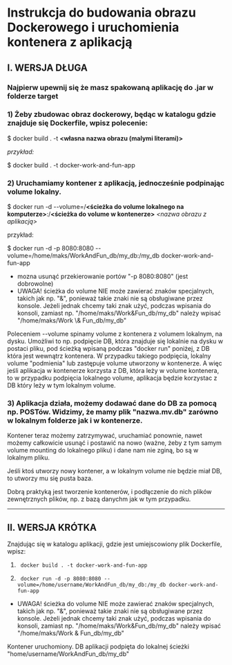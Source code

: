 # Instrukcja do budowania obrazu Dockerowego i uruchomienia kontenera z aplikacją

## I. WERSJA DŁUGA

### Najpierw upewnij się że masz spakowaną aplikację do .jar w folderze target

### 1) Żeby zbudowac obraz dockerowy, będąc w katalogu gdzie znajduje się Dockerfile, wpisz polecenie:

    
$ docker build . -t **<własna nazwa obrazu (malymi literami)>**


*przykład:*

$ docker build . -t docker-work-and-fun-app

### 2) Uruchamiamy kontener z aplikacją, jednocześnie podpinając volume lokalny.

   
$ docker run -d --volume=/**<ścieżka do volume lokalnego na komputerze>**:/**<ścieżka do volume w kontenerze>** *<nazwa obrazu z aplikacją>*

   przykład:
   
$ docker run -d -p 8080:8080 --volume=/home/maks/WorkAndFun_db/my_db:/my_db docker-work-and-fun-app


* mozna usunąć przekierowanie portów "-p 8080:8080" (jest dobrowolne)
* UWAGA! ścieżka do volume NIE może zawierać znaków specjalnych, takich jak np. "&", ponieważ takie znaki nie są obsługiwane przez konsole. Jeżeli jednak chcemy taki znak użyć, podczas wpisania do konsoli, zamiast np. "/home/maks/Work&Fun_db/my_db" należy wpisać "/home/maks/Work \\& Fun_db/my_db"

Poleceniem --volume spinamy volume z kontenera z volumem lokalnym, na dysku.
Umożliwi to np. podpięcie DB, która znajduje się lokalnie na dysku w postaci pliku, pod ścieżką wpisaną podczas "docker run" poniżej, z DB która jest wewnątrz kontenera.
W przypadku takiego podpięcia, lokalny volume "podmienia" lub zastępuje volume utworzony w kontenerze. A więc jeśli aplikacja w kontenerze korzysta z DB, która leży w volume kontenera, to w przypadku podpięcia lokalnego volume, aplikacja będzie korzystac z DB który leży w tym lokalnym volume.

### 3) Aplikacja działa, możemy dodawać dane do DB za pomocą np. POSTów. Widzimy, że mamy plik "nazwa.mv.db" zarówno w lokalnym folderze jak i w kontenerze.
   Kontener teraz możemy zatrzymywać, uruchamiać ponownie, nawet możemy całkowicie usunąć i postawić na nowo (ważne, żeby z tym samym volume mounting do lokalnego pliku)  i dane nam nie zginą, bo są w lokalnym pliku.

Jeśli ktoś utworzy nowy kontener, a w lokalnym volume nie będzie miał DB, to utworzy mu się pusta baza.

Dobrą praktyką jest tworzenie kontenerów, i podłączenie do nich plików zewnętrznych plików, np. z bazą danychm jak w tym przypadku.

___________________________________

## II. WERSJA KRÓTKA

Znajdując się w katalogu aplikacji, gdzie jest umiejscowiony plik Dockerfile, wpisz:

1)      docker build . -t docker-work-and-fun-app
   
   
2)      docker run -d -p 8080:8080 --volume=/home/username/WorkAndFun_db/my_db:/my_db docker-work-and-fun-app

* UWAGA! ścieżka do volume NIE może zawierać znaków specjalnych, takich jak np. "&", ponieważ takie znaki nie są obsługiwane przez konsole. Jeżeli jednak chcemy taki znak użyć, podczas wpisania do konsoli, zamiast np. "/home/maks/Work&Fun_db/my_db" należy wpisać "/home/maks/Work \& Fun_db/my_db"

Kontener uruchomiony. DB aplikacji podpięta do lokalnej ścieżki "home/username/WorkAndFun_db/my_db"